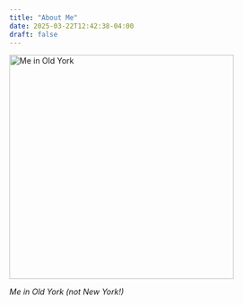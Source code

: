```yaml
---
title: "About Me"
date: 2025-03-22T12:42:38-04:00
draft: false
---
```


<img src="/images/me.jpg" alt="Me in Old York" width="400px">
<p><em>Me in Old York (not New York!)</em></p>